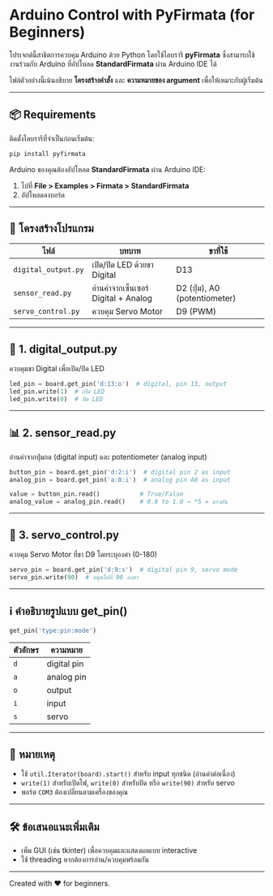 # Arduino Control with PyFirmata (for Beginners)

โปรเจกต์นี้สาธิตการควบคุม Arduino ด้วย Python โดยใช้ไลบรารี **pyFirmata** ซึ่งสามารถใช้งานร่วมกับ Arduino ที่อัปโหลด **StandardFirmata** ผ่าน Arduino IDE ได้

ไฟล์ตัวอย่างนี้เน้นอธิบาย **โครงสร้างคำสั่ง** และ **ความหมายของ argument** เพื่อให้เหมาะกับผู้เริ่มต้น

---

## 📦 Requirements

ติดตั้งไลบรารีที่จำเป็นก่อนเริ่มต้น:
```bash
pip install pyfirmata
```

Arduino ของคุณต้องอัปโหลด **StandardFirmata** ผ่าน Arduino IDE:
1. ไปที่ **File > Examples > Firmata > StandardFirmata**
2. อัปโหลดลงบอร์ด

---

## 🔧 โครงสร้างโปรแกรม

| ไฟล์              | บทบาท                         | ขาที่ใช้  |
|------------------|-------------------------------|-----------|
| `digital_output.py` | เปิด/ปิด LED ด้วยขา Digital      | D13       |
| `sensor_read.py`    | อ่านค่าจากเซ็นเซอร์ Digital + Analog | D2 (ปุ่ม), A0 (potentiometer) |
| `servo_control.py`  | ควบคุม Servo Motor           | D9 (PWM)  |

---

## 🔌 1. digital_output.py

ควบคุมขา Digital เพื่อเปิด/ปิด LED

```python
led_pin = board.get_pin('d:13:o')  # digital, pin 13, output
led_pin.write(1)  # เปิด LED
led_pin.write(0)  # ปิด LED
```

---

## 📊 2. sensor_read.py

อ่านค่าจากปุ่มกด (digital input) และ potentiometer (analog input)

```python
button_pin = board.get_pin('d:2:i')  # digital pin 2 as input
analog_pin = board.get_pin('a:0:i')  # analog pin A0 as input

value = button_pin.read()           # True/False
analog_value = analog_pin.read()    # 0.0 to 1.0 → *5 = แรงดัน
```

---

## 🔧 3. servo_control.py

ควบคุม Servo Motor ที่ขา D9 โดยระบุองศา (0-180)

```python
servo_pin = board.get_pin('d:9:s')  # digital pin 9, servo mode
servo_pin.write(90)  # หมุนไปที่ 90 องศา
```

---

## ℹ️ คำอธิบายรูปแบบ get_pin()

```python
get_pin('type:pin:mode')
```

| ตัวอักษร | ความหมาย |
|----------|-----------|
| `d`      | digital pin |
| `a`      | analog pin  |
| `o`      | output      |
| `i`      | input       |
| `s`      | servo       |

---

## 🧠 หมายเหตุ

- ใช้ `util.Iterator(board).start()` สำหรับ input ทุกชนิด (อ่านค่าต่อเนื่อง)
- `write(1)` สำหรับเปิดไฟ, `write(0)` สำหรับปิด หรือ `write(90)` สำหรับ servo
- พอร์ต `COM3` ต้องเปลี่ยนตามเครื่องของคุณ

---

## 🛠 ข้อเสนอแนะเพิ่มเติม

- เพิ่ม GUI (เช่น tkinter) เพื่อควบคุมและแสดงผลแบบ interactive
- ใช้ threading หากต้องการอ่าน/ควบคุมพร้อมกัน

---

Created with ❤️ for beginners.
